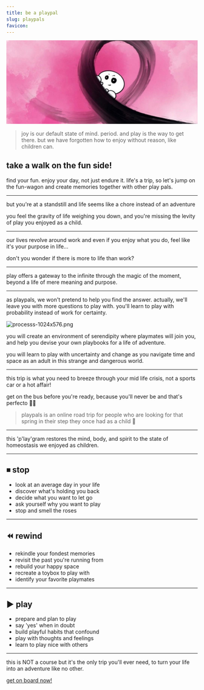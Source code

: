 ```yaml
---
title: be a playpal
slug: playpals
favicon: 
---
```


![assets/images/playpen.jpeg](assets/images/playpen.jpg)

> joy is our default state of mind. period. and play is the way to get there. but we have forgotten how to enjoy without reason, like children can.

## take a walk on the fun side!
find your fun. enjoy your day, not just endure it. life's a trip, so let's jump on the fun-wagon and create memories together with other play pals.

---
but you're at a standstill and life seems like a chore instead of an adventure

you feel the gravity of life weighing you down, and you're missing the levity of play you enjoyed as a child.

---
our lives revolve around work and even if you enjoy what you do, feel like it's your purpose in life...

don't you wonder if there is more to life than work?

---
play offers a gateway to the infinite through the magic of the moment, beyond a life of mere meaning and purpose.

---
as playpals, we won't pretend to help you find the answer. actually, we'll leave you with more questions to play with. you'll learn to play with probability instead of work for certainty.

![processs-1024x576.png](http://metasprint.net/wp-content/uploads/2021/08/processs-1024x576.png)

you will create an environment of serendipity where playmates will join you, and help you devise your own playbooks for a life of adventure. 

you will learn to play with uncertainty and change as you navigate time and space as an adult in this strange and dangerous world.

---
this trip is what you need to breeze through your mid life crisis, not a sports car or a hot affair!

get on the bus before you're ready, because you'll never be and that's perfecto 🤌🏽

> playpals is an online road trip for people who are looking for that spring in their step they once had as a child 🥳

---
this 'p'lay'gram restores the mind, body, and spirit to the state of homeostasis we enjoyed as children.

---
## ⏹ stop

- look at an average day in your life
- discover what's holding you back
- decide what you want to let go
- ask yourself why you want to play
- stop and smell the roses

---
## ⏪ rewind

- rekindle your fondest memories
- revisit the past you're running from
- rebuild your happy space
- recreate a toybox to play with
- identify your favorite playmates

---
## ▶️ play

- prepare and plan to play
- say 'yes' when in doubt
- build playful habits that confound
- play with thoughts and feelings
- learn to play nice with others

---
this is NOT a course but it's the only trip you'll ever need, to turn your life into an adventure like no other. 

[get on board now!](https://reddy2go.com/playpals)